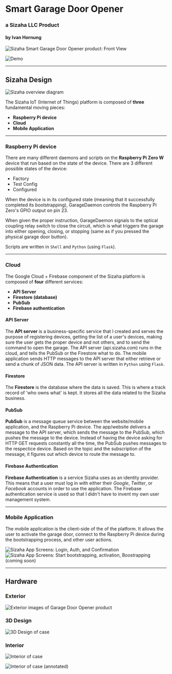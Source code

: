 # **Smart Garage Door Opener**
### a **Sizaha LLC** Product
#### by Ivan Hornung

![Sizaha Smart Garage Door Opener product: Front View](https://i.imgur.com/zwA3dkd.png)

![Demo](https://media.giphy.com/media/uFNChtAuJ71l1IAmvM/giphy.gif)

-----

## **Sizaha Design**
![Sizaha overview diagram](https://i.imgur.com/J9fERli.png)

The Sizaha IoT (Internet of Things) platform is composed of **three** fundamental moving pieces:

- **Raspberry Pi device**
- **Cloud**
- **Mobile Application**
  
---

### **Raspberry Pi device**
There are many different daemons and scripts on the **Raspberry Pi Zero W** device that run based on the state of the device. There are 3 different possible states of the device:

- Factory
- Test Config
- Configured

When the device is in its configured state (meaning that it successfully completed its bootstrapping), GarageDaemon controls the Raspberry Pi Zero's GPIO output on pin 23.

When given the proper instruction, GarageDaemon signals to the optical coupling relay switch to close the circuit, which is what triggers the garage into either opening, closing, or stopping (same as if you pressed the physical garage door button).

Scripts are written in `Shell` and `Python` (using `Flask`).

---

### **Cloud**

The Google Cloud + Firebase component of the Sizaha platform is composed of **four** different services:

- **API Server**
- **Firestore (database)**
- **PubSub**
- **Firebase authentication**


#### **API Server**
The **API server** is a business-specific service that I created and serves the purpose of registering devices, getting the list of a user's devices, making sure the user gets the proper device and not others, and to send the command to open the garage. The API server (api.sizaha.com) runs in the cloud, and tells the PubSub or the Firestore what to do. The mobile application sends HTTP messages to the API server that either retrieve or send a chunk of JSON data. The API server is written in `Python` using `Flask`.

#### **Firestore**
The **Firestore** is the database where the data is saved. This is where a track record of 'who owns what' is kept. It stores all the data related to the Sizaha business.

#### **PubSub**
**PubSub** is a message queue service between the website/mobile application, and the Raspberry Pi device. The app/website delivers a message to the API server, which sends the message to the PubSub, which pushes the message to the device. Instead of having the device asking for HTTP GET requests constantly all the time, the PubSub pushes messages to the respectice device. Based on the topic and the subscription of the message, it figures out which device to route the message to.

#### **Firebase Authentication**
**Firebase Authentication** is a service Sizaha uses as an identity provider. This means that a user must log in with either their *Google*, *Twitter*, or *Facebook* accounts in order to use the application. The Firebase authentication service is used so that I didn't have to invent my own user management system.


---

### **Mobile Application**

The mobile application is the client-side of the of the platform. It allows the user to activate the garage door, connect to the Raspberry Pi device during the bootstrapping process, and other user actions.

![Sizaha App Screens: Login, Auth, and Confirmation](https://i.imgur.com/cf3KusT.png)
![Sizaha App Screens: Start bootstrapping, activation, Boostrapping (coming soon)](https://i.imgur.com/16OfENn.png)

---
## **Hardware**

### **Exterior**
![Exterior images of Garage Door Opener product](https://i.imgur.com/9XNOII9.png)


### **3D Design**
![3D Design of case](https://i.imgur.com/f1StImG.png)

### **Interior**
![Interior of case](https://i.imgur.com/YN6AgMh.png)

![Interior of case (annotated)](https://i.imgur.com/2jtwNqD.png)
